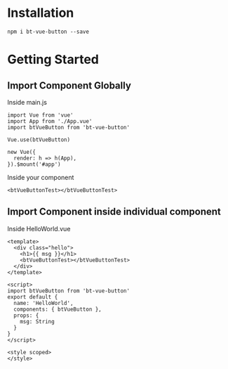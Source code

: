 # Installation
`npm i bt-vue-button --save`

# Getting Started
## Import Component Globally
Inside main.js
```
import Vue from 'vue'
import App from './App.vue'
import btVueButton from 'bt-vue-button'

Vue.use(btVueButton)

new Vue({
  render: h => h(App),
}).$mount('#app')
```

Inside your component

`<btVueButtonTest></btVueButtonTest>`

## Import Component inside individual component
Inside HelloWorld.vue

```
<template>
  <div class="hello">
    <h1>{{ msg }}</h1>
    <btVueButtonTest></btVueButtonTest>
  </div>
</template>

<script>
import btVueButton from 'bt-vue-button'
export default {
  name: 'HelloWorld',
  components: { btVueButton },
  props: {
    msg: String
  }
}
</script>

<style scoped>
</style>
```
